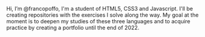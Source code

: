 Hi, I’m @francopoffo, I'm a student of HTML5, CSS3 and Javascript. I'll be creating repositories with the exercises I solve along the way. My goal at the moment is to deepen my studies of these three languages and to acquire practice by creating a portfolio until the end of 2022.
